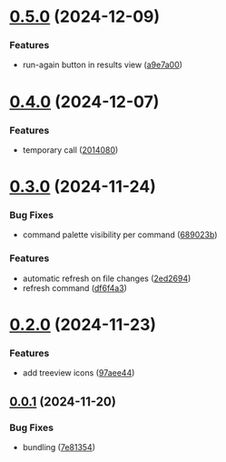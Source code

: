 # [0.5.0](https://github.com/crowbait/restless-vscode/compare/v0.4.0...v0.5.0) (2024-12-09)


### Features

* run-again button in results view ([a9e7a00](https://github.com/crowbait/restless-vscode/commit/a9e7a00799be7f437dca10c483da114647ff05e7))



# [0.4.0](https://github.com/crowbait/restless-vscode/compare/v0.3.0...v0.4.0) (2024-12-07)


### Features

* temporary call ([2014080](https://github.com/crowbait/restless-vscode/commit/2014080067ab61ce41d6befed4eadda96a1bcd75))



# [0.3.0](https://github.com/crowbait/restless-vscode/compare/v0.2.0...v0.3.0) (2024-11-24)


### Bug Fixes

* command palette visibility per command ([689023b](https://github.com/crowbait/restless-vscode/commit/689023b80a587e111af1219718f317840dcd25d2))


### Features

* automatic refresh on file changes ([2ed2694](https://github.com/crowbait/restless-vscode/commit/2ed26946d9dfb3a3a6146058099118529203040c))
* refresh command ([df6f4a3](https://github.com/crowbait/restless-vscode/commit/df6f4a3433bcf76ebdb26c16923246b462e7b8ae))



# [0.2.0](https://github.com/crowbait/restless-vscode/compare/v0.0.1...v0.2.0) (2024-11-23)


### Features

* add treeview icons ([97aee44](https://github.com/crowbait/restless-vscode/commit/97aee44328becc1a3ebd4760b01b038dcfefbb1a))



## [0.0.1](https://github.com/crowbait/restless-vscode/compare/v1.1.0...v0.0.1) (2024-11-20)


### Bug Fixes

* bundling ([7e81354](https://github.com/crowbait/restless-vscode/commit/7e81354721dc57b46d191a96c9b5576aa6e00a8a))



